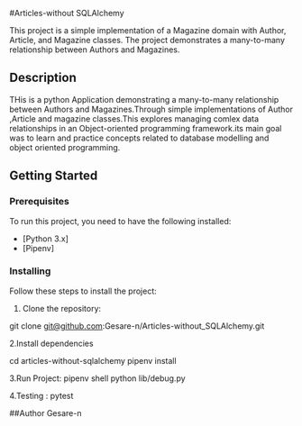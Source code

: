 #Articles-without SQLAlchemy

This project is a simple implementation of a Magazine domain with Author, Article, and Magazine classes. The project demonstrates a many-to-many relationship between Authors and Magazines.

## Description

THis is a python Application demonstrating a many-to-many relationship between Authors and Magazines.Through simple implementations of Author ,Article and magazine classes.This explores managing comlex data relationships in an Object-oriented programming  framework.its main goal was to learn and practice concepts related to database modelling and object oriented programming.

## Getting Started


### Prerequisites

To run this project, you need to have the following installed:

- [Python 3.x]
- [Pipenv]

### Installing

Follow these steps to install the project:

1. Clone the repository:

git clone git@github.com:Gesare-n/Articles-without_SQLAlchemy.git 

2.Install dependencies

cd articles-without-sqlalchemy
pipenv install

3.Run Project:
pipenv shell
python lib/debug.py

4.Testing :
pytest

##Author
Gesare-n